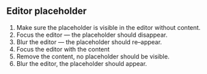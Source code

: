 ## Editor placeholder

1. Make sure the placeholder is visible in the editor without content.
1. Focus the editor — the placeholder should disappear.
1. Blur the editor — the placeholder should re–appear.
1. Focus the editor with the content
1. Remove the content, no placeholder should be visible.
1. Blur the editor, the placeholder should appear.
